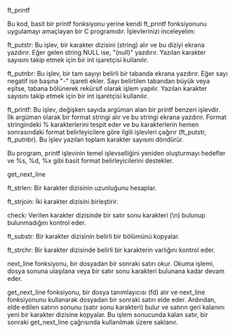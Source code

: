 ft_printf

Bu kod, basit bir printf fonksiyonu yerine kendi ft_printf fonksiyonunu uygulamayı amaçlayan bir C programıdır.
İşlevlerinizi inceleyelim:

ft_putstr: Bu işlev, bir karakter dizisini (string) alır ve bu diziyi ekrana yazdırır. Eğer gelen string NULL ise, "(null)" yazdırır. Yazılan karakter sayısını takip etmek için bir int işaretçisi kullanılır.

ft_putnbr: Bu işlev, bir tam sayıyı belirli bir tabanda ekrana yazdırır. Eğer sayı negatif ise başına "-" işareti ekler. Sayı belirtilen tabandan büyük veya eşitse, tabana bölünerek rekürsif olarak işlem yapılır. Yazılan karakter sayısını takip etmek için bir int işaretçisi kullanılır.

ft_printf: Bu işlev, değişken sayıda argüman alan bir printf benzeri işlevdir. İlk argüman olarak bir format stringi alır ve bu stringi ekrana yazdırır. Format stringindeki % karakterlerini tespit eder ve bu karakterlerin hemen sonrasındaki format belirleyicilere göre ilgili işlevleri çağırır (ft_putstr, ft_putnbr). Bu işlev yazılan toplam karakter sayısını döndürür.

Bu program, printf işlevinin temel işlevselliğini yeniden oluşturmayı hedefler ve %s, %d, %x gibi basit format belirleyicilerini destekler.

get_next_line

ft_strlen: Bir karakter dizisinin uzunluğunu hesaplar.

ft_strjoin: İki karakter dizisini birleştirir.

check: Verilen karakter dizisinde bir satır sonu karakteri (\n) bulunup bulunmadığını kontrol eder.

ft_substr: Bir karakter dizisinin belirli bir bölümünü kopyalar.

ft_strchr: Bir karakter dizisinde belirli bir karakterin varlığını kontrol eder.

next_line fonksiyonu, bir dosyadan bir sonraki satırı okur. Okuma işlemi, dosya sonuna ulaşılana veya bir satır sonu karakteri bulunana kadar devam eder.

get_next_line fonksiyonu, bir dosya tanımlayıcısı (fd) alır ve next_line fonksiyonunu kullanarak dosyadan bir sonraki satırı elde eder. Ardından, elde edilen satırın sonunu (satır sonu karakteri) bulur ve satırın geri kalanını yeni bir karakter dizisine kopyalar. Bu işlem sonucunda kalan satır, bir sonraki get_next_line çağrısında kullanılmak üzere saklanır.